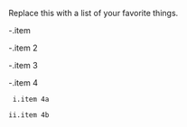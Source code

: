 Replace this with a list of your favorite things.


-.item

-.item 2

-.item 3

-.item 4

     i.item 4a
  
    ii.item 4b
